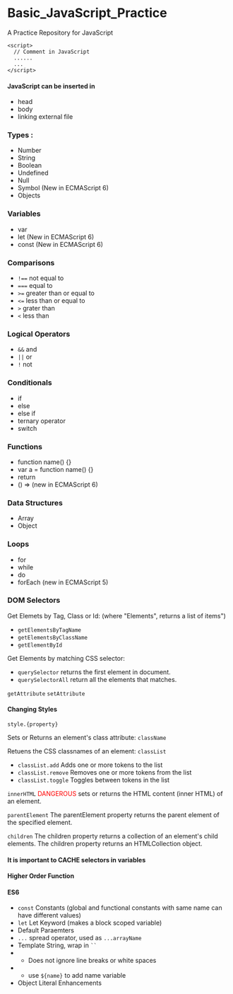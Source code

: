 # Basic_JavaScript_Practice


A Practice Repository for JavaScript

```
<script>
  // Comment in JavaScript
  ......
  ...
</script>
```

#### JavaScript can be inserted in
- head
- body
- linking external file


### Types :
- Number
- String
- Boolean
- Undefined
- Null
- Symbol (New in ECMAScript 6)
- Objects

### Variables
- var
- let (New in ECMAScript 6)
- const (New in ECMAScript 6)

### Comparisons
- `!==` not equal to 
- `===` equal to 
- `>=` greater than or equal to
- `<=` less than or equal to 
- `>` grater than 
- `<` less than

### Logical Operators
- `&&` and 
- `||` or 
- `!` not

### Conditionals
- if
- else
- else if
- ternary operator 
- switch 

### Functions
- function name() {}
- var a = function name() {}
- return
- () => (new in ECMAScript 6)

### Data Structures 
- Array
- Object

### Loops
- for
- while
- do 
- forEach (new in ECMAScript 5) 

### DOM Selectors

Get Elemets by Tag, Class or Id: (where "Elements", returns a list of items")
- `getElementsByTagName`
- `getElementsByClassName`
- `getElementById`

Get Elements by matching CSS selector:
- `querySelector` returns the first element in document. 
- `querySelectorAll` return all the elements that matches.

`getAttribute`
`setAttribute`

#### Changing Styles
`style.{property}`

Sets or Returns an element's class attribute:
`className`

Retuens the CSS classnames of an element:
`classList`

- `classList.add` Adds one or more tokens to the list
- `classList.remove` Removes one or more tokens from the list
- `classList.toggle` Toggles between tokens in the list

`innerHTML` <span style="color: red;">DANGEROUS</span>
sets or returns the HTML content (inner HTML) of an element.

`parentElement`
The parentElement property returns the parent element of the specified element.

`children`
The children property returns a collection of an element's child elements.
The children property returns an HTMLCollection object.

#### It is important to CACHE selectors in variables

#### Higher Order Function

#### ES6
- `const` Constants (global and functional constants with same name can have different values)
- `let` Let Keyword (makes a block scoped variable)
- Default Paraemters
- `...` spread operator, used as `...arrayName`
- Template String, wrap in ` `` `
- - Does not ignore line breaks or white spaces
- - use ` ${name} ` to add name variable
- Object Literal Enhancements
